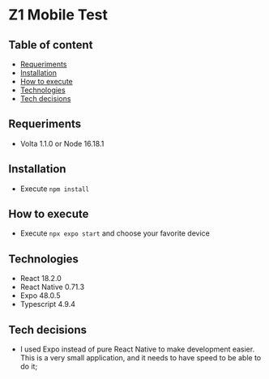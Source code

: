 # Z1 Mobile Test

## Table of content

- [Requeriments](#requeriments)
- [Installation](#installation)
- [How to execute](#how-to-execute)
- [Technologies](#technologies)
- [Tech decisions](#tech-decisions)

## Requeriments

- Volta 1.1.0 or Node 16.18.1

## Installation

- Execute `npm install`

## How to execute

- Execute `npx expo start` and choose your favorite device

## Technologies

- React 18.2.0
- React Native 0.71.3
- Expo 48.0.5
- Typescript 4.9.4

## Tech decisions

- I used Expo instead of pure React Native to make development easier. This is a very small application, and it needs to have speed to be able to do it;

